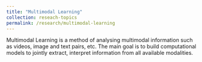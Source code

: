 ```yaml
---
title: "Multimodal Learning"
collection: reseach-topics
permalink: /research/multimodal-learning
---
```


Multimodal Learning is a method of analysing multimodal information such as videos, image and text pairs, etc. The main goal is to build computational models to jointly extract, interpret information from all available modalities.

